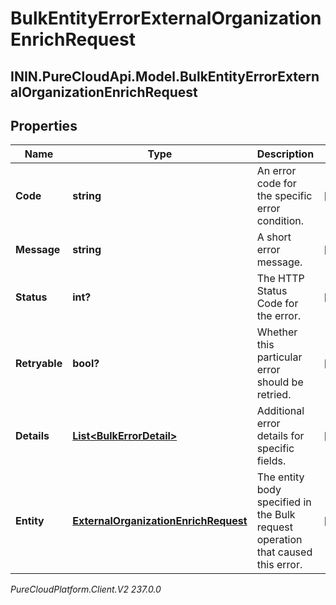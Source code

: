 # BulkEntityErrorExternalOrganizationEnrichRequest

## ININ.PureCloudApi.Model.BulkEntityErrorExternalOrganizationEnrichRequest

## Properties

|Name | Type | Description | Notes|
|------------ | ------------- | ------------- | -------------|
| **Code** | **string** | An error code for the specific error condition. | [optional] |
| **Message** | **string** | A short error message. | [optional] |
| **Status** | **int?** | The HTTP Status Code for the error. | [optional] |
| **Retryable** | **bool?** | Whether this particular error should be retried. | [optional] |
| **Details** | [**List&lt;BulkErrorDetail&gt;**](BulkErrorDetail) | Additional error details for specific fields. | [optional] |
| **Entity** | [**ExternalOrganizationEnrichRequest**](ExternalOrganizationEnrichRequest) | The entity body specified in the Bulk request operation that caused this error. | [optional] |



_PureCloudPlatform.Client.V2 237.0.0_

